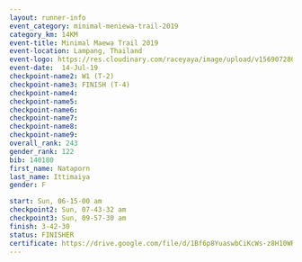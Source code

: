 ```yaml
---
layout: runner-info 
event_category: minimal-meniewa-trail-2019 
category_km: 14KM 
event-title: Minimal Maewa Trail 2019 
event-location: Lampang, Thailand 
event-logo: https://res.cloudinary.com/raceyaya/image/upload/v1569072805/logo/minimal-trail_ktnvsp.jpg 
event-date:  14-Jul-19 
checkpoint-name2: W1 (T-2) 
checkpoint-name3: FINISH (T-4) 
checkpoint-name4: 
checkpoint-name5: 
checkpoint-name6: 
checkpoint-name7: 
checkpoint-name8: 
checkpoint-name9: 
overall_rank: 243
gender_rank: 122
bib: 140180
first_name: Nataporn
last_name: Ittimaiya
gender: F

start: Sun, 06-15-00 am
checkpoint2: Sun, 07-43-32 am
checkpoint3: Sun, 09-57-30 am
finish: 3-42-30
status: FINISHER
certificate: https://drive.google.com/file/d/1Bf6p8YuaswbCiKcWs-z8H10WRx0myxpF/view?usp=sharing
---
```

